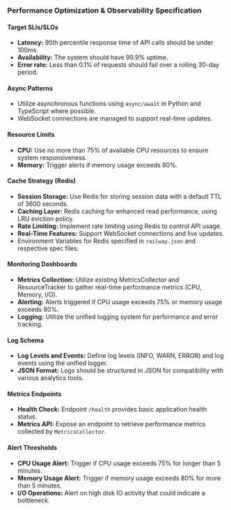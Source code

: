 ### Performance Optimization & Observability Specification

#### Target SLIs/SLOs
- **Latency:** 95th percentile response time of API calls should be under 100ms.
- **Availability:** The system should have 99.9% uptime.
- **Error rate:** Less than 0.1% of requests should fail over a rolling 30-day period.

#### Async Patterns
- Utilize asynchronous functions using `async/await` in Python and TypeScript where possible.
- WebSocket connections are managed to support real-time updates.

#### Resource Limits
- **CPU:** Use no more than 75% of available CPU resources to ensure system responsiveness.
- **Memory:** Trigger alerts if memory usage exceeds 80%.

#### Cache Strategy (Redis)
- **Session Storage:** Use Redis for storing session data with a default TTL of 3600 seconds.
- **Caching Layer:** Redis caching for enhanced read performance, using LRU eviction policy.
- **Rate Limiting:** Implement rate limiting using Redis to control API usage.
- **Real-Time Features:** Support WebSocket connections and live updates.
- Environment Variables for Redis specified in `railway.json` and respective spec files.

#### Monitoring Dashboards
- **Metrics Collection:** Utilize existing MetricsCollector and ResourceTracker to gather real-time performance metrics (CPU, Memory, I/O).
- **Alerting:** Alerts triggered if CPU usage exceeds 75% or memory usage exceeds 80%.
- **Logging:** Utilize the unified logging system for performance and error tracking.

#### Log Schema
- **Log Levels and Events:** Define log levels (INFO, WARN, ERROR) and log events using the unified logger.
- **JSON Format:** Logs should be structured in JSON for compatibility with various analytics tools.

#### Metrics Endpoints
- **Health Check:** Endpoint `/health` provides basic application health status.
- **Metrics API:** Expose an endpoint to retrieve performance metrics collected by `MetricsCollector`.

#### Alert Thresholds
- **CPU Usage Alert:** Trigger if CPU usage exceeds 75% for longer than 5 minutes.
- **Memory Usage Alert:** Trigger if memory usage exceeds 80% for more than 5 minutes.
- **I/O Operations:** Alert on high disk IO activity that could indicate a bottleneck.
